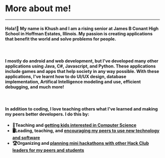 # More about me!
<hr>

<h4>Hola!👋 My name is Khush and I am a rising senior at James B Conant High School in Hoffman Estates, Illinois. <strong>My passion is creating applications that benefit the world and solve problems for people.</h4>
  <br>
<h4> I mostly do android and web development, but I've developed many other applications using Java, C#, Javascript, and Python. These applications include games and apps that help society in any way possible. With these applications, I've learnt how to do UI/UX design, database implementation, Artifical Intelligence modeling and use, efficient debugging, and much more!</h4>
  <br>
<h4> In addition to coding, I love teaching others what I've learned and making my peers better developers. I do this by:</h4>
  <ul>
  <li>📖Teaching and <a href="https://compscikids.net">getting kids interested in Computer Science</a></li>
  <li>🖥️Leading, teaching, and <a href="https://conant.hackclub.com">encouraging my peers to use new technology and software</a></li>
  <li>🏆Organizing and <a href="https://hackclub.com">planning mini hackathons with other Hack Club leaders for my peers and students</a></li>
</ul>

<!--
**KhushMakadia4/KhushMakadia4** is a ✨ _special_ ✨ repository because its `README.md` (this file) appears on your GitHub profile.

Here are some ideas to get you started:

- 🔭 I’m currently working on ...
- 🌱 I’m currently learning ...
- 👯 I’m looking to collaborate on ...
- 🤔 I’m looking for help with ...
- 💬 Ask me about ...
- 📫 How to reach me: ...
- 😄 Pronouns: ...
- ⚡ Fun fact: ...
-->

